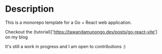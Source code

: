 # Description

This is a monorepo template for a Go + React web application.

Checkout the (tutorial)['https://tawandamunongo.dev/posts/go-react-vite'] on my blog

It's still a work in progress and I am open to contributions :)
